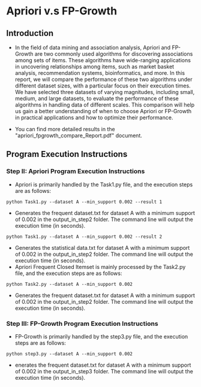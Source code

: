 # Apriori v.s FP-Growth

## Introduction
- In the field of data mining and association analysis, Apriori and FP-Growth are two commonly used algorithms for discovering associations among sets of items. These algorithms have wide-ranging applications in uncovering relationships among items, such as market basket analysis, recommendation systems, bioinformatics, and more. In this report, we will compare the performance of these two algorithms under different dataset sizes, with a particular focus on their execution times. We have selected three datasets of varying magnitudes, including small, medium, and large datasets, to evaluate the performance of these algorithms in handling data of different scales. This comparison will help us gain a better understanding of when to choose Apriori or FP-Growth in practical applications and how to optimize their performance.

- You can find more detailed results in the "apriori_fpgrowth_compare_Report.pdf" document.
## Program Execution Instructions

### Step II: Apriori Program Execution Instructions
- Apriori is primarily handled by the Task1.py file, and the execution steps are as follows:
```python=
python Task1.py --dataset A --min_support 0.002 --result 1
```
  - Generates the frequent dataset.txt for dataset A with a minimum support of 0.002 in the output_in_step2 folder. The command line will output the execution time (in seconds).
```python=
python Task1.py --dataset A --min_support 0.002 --result 2
```
  - Generates the statistical data.txt for dataset A with a minimum support of 0.002 in the output_in_step2 folder. The command line will output the execution time (in seconds).
- Apriori Frequent Closed Itemset is mainly processed by the Task2.py file, and the execution steps are as follows:
```python=
python Task2.py --dataset A --min_support 0.002
```
  - Generates the frequent dataset.txt for dataset A with a minimum support of 0.002 in the output_in_step2 folder. The command line will output the execution time (in seconds).
### Step III: FP-Growth Program Execution Instructions
- FP-Growth is primarily handled by the step3.py file, and the execution steps are as follows:
```python=
python step3.py --dataset A --min_support 0.002
```
  - enerates the frequent dataset.txt for dataset A with a minimum support of 0.002 in the output_in_step3 folder. The command line will output the execution time (in seconds).
